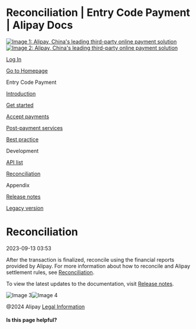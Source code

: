 Reconciliation | Entry Code Payment | Alipay Docs
===============
                        

[![Image 1: Alipay, China's leading third-party online payment solution](https://ac.alipay.com/storage/2024/3/26/d66c43c0-440d-4c97-9976-f2028a2c8c5e.svg)![Image 2: Alipay, China's leading third-party online payment solution](https://ac.alipay.com/storage/2024/3/26/a48bd336-aea0-4f16-bf83-616eacbb4434.svg)](/docs/)

[Log In](https://global.alipay.com/ilogin/account_login.htm?goto=https%3A%2F%2Fglobal.alipay.com%2Fdocs%2Fac%2Fams_ec%2Freconcile)

[Go to Homepage](../../)

Entry Code Payment

[Introduction](/docs/ac/ams_ec/introduction)

[Get started](/docs/ac/ams_ec/start)

[Accept payments](/docs/ac/ams_ec/acceptpayment)

[Post-payment services](/docs/ac/ams_ec/postpayment)

[Best practice](/docs/ac/ams_ec/bp)

Development

[API list](/docs/ac/ams_ec/apilist)

[Reconciliation](/docs/ac/ams_ec/reconcile)

Appendix

[Release notes](/docs/ac/ams_ec/releasenotes)

[Legacy version](/docs/ac/ams_ec/cvgicc)

Reconciliation
==============

2023-09-13 03:53

After the transaction is finalized, reconcile using the financial reports provided by Alipay. For more information about how to reconcile and Alipay settlement rules, see [Reconciliation](https://global.alipay.com/docs/ac/reconcile).

To view the latest updates to the documentation, visit [Release notes](https://global.alipay.com/docs/releasenotes).

![Image 3](https://ac.alipay.com/storage/2021/5/20/19b2c126-9442-4f16-8f20-e539b1db482a.png)![Image 4](https://ac.alipay.com/storage/2021/5/20/e9f3f154-dbf0-455f-89f0-b3d4e0c14481.png)

@2024 Alipay [Legal Information](https://global.alipay.com/docs/ac/platform/membership)

#### Is this page helpful?